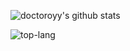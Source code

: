 ![doctoroyy's github stats](https://github-readme-stats.vercel.app/api?username=doctoroyy&show_icons=true) 

![top-lang](https://github-readme-stats.vercel.app/api/top-langs/?username=doctoroyy&layout=compact)

<!--
**doctoroyy/doctoroyy** is a ✨ _special_ ✨ repository because its `README.md` (this file) appears on your GitHub profile.

Here are some ideas to get you started:

- 🔭 I’m currently working on ...
- 🌱 I’m currently learning ...
- 👯 I’m looking to collaborate on ...
- 🤔 I’m looking for help with ...
- 💬 Ask me about ...
- 📫 How to reach me: ...
- 😄 Pronouns: ...
- ⚡ Fun fact: ...
-->
